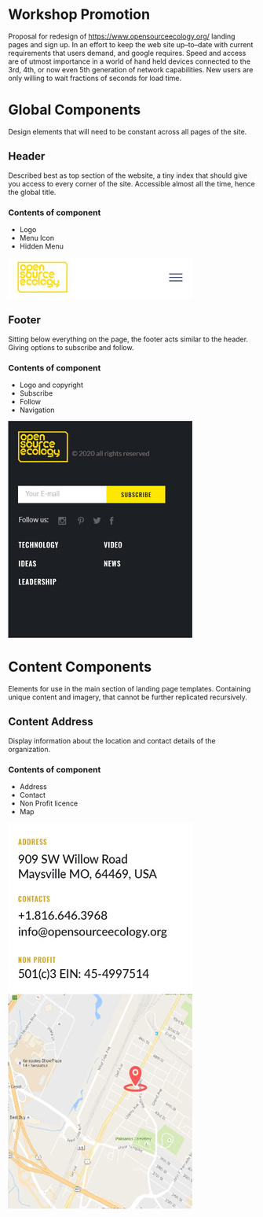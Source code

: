 # Workshop Promotion
Proposal for redesign of https://www.opensourceecology.org/ landing pages and sign up. In an effort to keep the web site up–to–date with current requirements that users demand, and google requires. Speed and access are of utmost importance in a world of hand held devices connected to the 3rd, 4th, or now even 5th generation of network capabilities. New users are only willing to wait fractions of seconds for load time.


# Global Components
Design elements that will need to be constant across all pages of the site.

## Header
Described best as top section of the website, a tiny index that should give you access to every corner of the site. Accessible almost all the time, hence the global title.

### Contents of component
- Logo
- Menu Icon
- Hidden Menu

![Image of the header](https://github.com/shaunmac/workshop-promotion/blob/master/images/header.jpg "Logo to the left menu icon to the right")


## Footer
Sitting below everything on the page, the footer acts similar to the header. Giving options to subscribe and follow.

### Contents of component
- Logo and copyright
- Subscribe
- Follow
- Navigation

![Image of the footer](https://github.com/shaunmac/workshop-promotion/blob/master/images/footer.jpg "Logo top links below")


# Content Components
Elements for use in the main section of landing page templates. Containing unique content and imagery, that cannot be further replicated recursively.


## Content Address
Display information about the location and contact details of the organization.

### Contents of component
- Address
- Contact
- Non Profit licence
- Map

![Image of the footer](https://github.com/shaunmac/workshop-promotion/blob/master/images/content_address.jpg "Logo top")